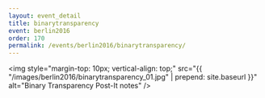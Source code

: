 ```yaml
---
layout: event_detail
title: binarytransparency
event: berlin2016
order: 170
permalink: /events/berlin2016/binarytransparency/
---
```


<img style="margin-top: 10px; vertical-align: top;" src="{{ "/images/berlin2016/binarytransparency_01.jpg" | prepend: site.baseurl }}" alt="Binary Transparency Post-It notes" />



